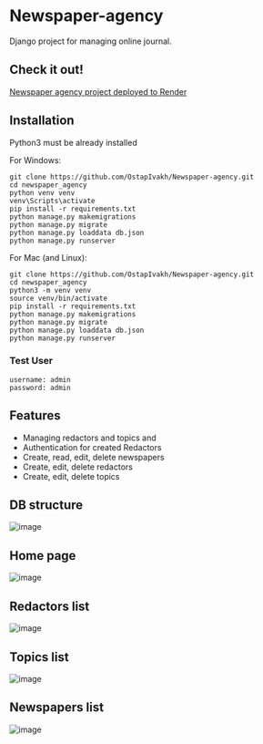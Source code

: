 # Newspaper-agency
 
Django project for managing online journal.

## Check it out!
[Newspaper agency project deployed to Render](PASTE_LINK_HERE)

## Installation

Python3 must be already installed

For Windows:
```shell
git clone https://github.com/OstapIvakh/Newspaper-agency.git
cd newspaper_agency
python venv venv
venv\Scripts\activate
pip install -r requirements.txt
python manage.py makemigrations
python manage.py migrate
python manage.py loaddata db.json
python manage.py runserver
```

For Mac (and Linux):
```shell
git clone https://github.com/OstapIvakh/Newspaper-agency.git
cd newspaper_agency
python3 -m venv venv
source venv/bin/activate
pip install -r requirements.txt
python manage.py makemigrations
python manage.py migrate
python manage.py loaddata db.json
python manage.py runserver
```

### Test User

```
username: admin
password: admin
```

## Features

- Managing redactors and topics and 
- Authentication for created Redactors
- Create, read, edit, delete newspapers
- Create, edit, delete redactors
- Create, edit, delete topics

## DB structure
![image](https://github.com/OstapIvakh/Newspaper-agency/assets/137914345/66935575-5dae-4693-8bde-05d8b0e65032)

## Home page
![image](https://github.com/OstapIvakh/Newspaper-agency/assets/137914345/124875e8-997e-414d-953f-65438b527842)

## Redactors list
![image](https://github.com/OstapIvakh/Newspaper-agency/assets/137914345/e147721f-0481-4d0b-9bb2-c10cbc4fa090)

## Topics list
![image](https://github.com/OstapIvakh/Newspaper-agency/assets/137914345/ca7bc2e5-0dde-4123-8535-7efb40e6a850)

## Newspapers list
![image](https://github.com/OstapIvakh/Newspaper-agency/assets/137914345/b4a8c0e6-fcbd-4f8e-8046-7ebddc6b961e)
